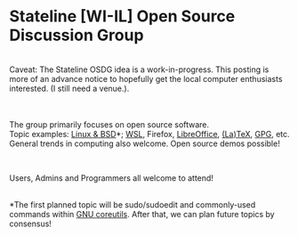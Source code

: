 <h1>Stateline [WI-IL] Open Source Discussion Group</h1><br>
Caveat: The Stateline OSDG idea is a work-in-progress. This posting is more of an advance notice to hopefully get the local computer enthusiasts interested.  (I still need a venue.).<br>
<br><br>
<p>The group primarily focuses on open source software.<br> 
Topic examples: <a href="https://distrowatch.com/?language=EN">Linux &amp; BSD</a>*; <a href="https://github.com/microsoft/WSL">WSL</a>, Firefox, <a href="https://www.libreoffice.org/">LibreOffice</a>, <a href="https://tug.org/">(La)TeX</a>, <a href="https://www.gnupg.org/">GPG</a>, etc. General trends in computing also welcome. Open source demos possible!</p>
<br>
<p>Users, Admins and Programmers all welcome to attend!</p><br>
*The first planned topic will be sudo/sudoedit and commonly-used commands within <a href="https://www.gnu.org/software/coreutils/">GNU coreutils</a>. After that, we can plan future topics by consensus!
